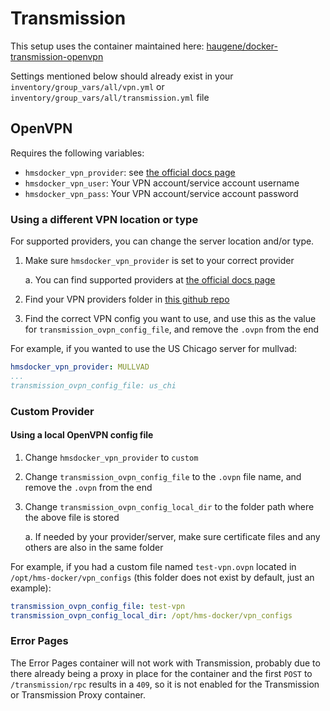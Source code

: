 # Transmission

This setup uses the container maintained here: [haugene/docker-transmission-openvpn](https://github.com/haugene/docker-transmission-openvpn)

Settings mentioned below should already exist in your `inventory/group_vars/all/vpn.yml` or `inventory/group_vars/all/transmission.yml` file

## OpenVPN

Requires the following variables:

* `hmsdocker_vpn_provider`: see [the official docs page](https://haugene.github.io/docker-transmission-openvpn/supported-providers/)
* `hmsdocker_vpn_user`: Your VPN account/service account username
* `hmsdocker_vpn_pass`: Your VPN account/service account password

### Using a different VPN location or type

For supported providers, you can change the server location and/or type.

1. Make sure `hmsdocker_vpn_provider` is set to your correct provider

    a. You can find supported providers at [the official docs page](https://haugene.github.io/docker-transmission-openvpn/supported-providers/)

2. Find your VPN providers folder in [this github repo](https://github.com/haugene/vpn-configs-contrib/tree/main/openvpn)

3. Find the correct VPN config you want to use, and use this as the value for `transmission_ovpn_config_file`, and remove the `.ovpn` from the end

For example, if you wanted to use the US Chicago server for mullvad:

```yml
hmsdocker_vpn_provider: MULLVAD
...
transmission_ovpn_config_file: us_chi
```

### Custom Provider

#### Using a local OpenVPN config file

1. Change `hmsdocker_vpn_provider` to `custom`

2. Change `transmission_ovpn_config_file` to the `.ovpn` file name, and remove the `.ovpn` from the end

3. Change `transmission_ovpn_config_local_dir` to the folder path where the above file is stored

    a. If needed by your provider/server, make sure certificate files and any others are also in the same folder

For example, if you had a custom file named `test-vpn.ovpn` located in `/opt/hms-docker/vpn_configs` (this folder does not exist by default, just an example):

```yml
transmission_ovpn_config_file: test-vpn
transmission_ovpn_config_local_dir: /opt/hms-docker/vpn_configs
```

### Error Pages

The Error Pages container will not work with Transmission, probably due to there already being a proxy in place for the container and the first `POST` to `/transmission/rpc` results in a `409`, so it is not enabled for the Transmission or Transmission Proxy container.
